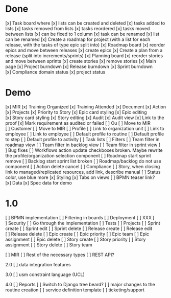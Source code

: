 # Done
[x] Task board where 
    [x] lists can be created and deleted
    [x] tasks added to lists
    [x] tasks removed from lists
    [x] tasks reordered
    [x] tasks moved between lists
    [x] can be fixed to 1 column
    [x] task can be renamed
    [x] list can be renamed
[x] Create a roadmap for project (with a list for each release, with the tasks of type epic split into)
[x] Roadmap board
    [x] reorder epics and move between releases
    [x] create epics
[x] Create a plan from a release (split into increments/sprints)
[x] Planning board
    [x] reorder stories and move between sprints
    [x] create stories
    [x] remove stories
[x] Main page
    [x] Project burndown
    [x] Release burndown
    [x] Sprint burndown
    [x] Compliance domain status
    [x] project status

# Demo
[x] MIR
    [x] Training Organized
    [x] Training Attended
    [x] Document
    [x] Action
[x] Projects
    [x] Priority to Story
    [x] Epic card styling
    [x] Epic editing
    [x] Story card styling
    [x] Story editing
[x] Audit
    [x] Audit view
    [x] Link to the proof
    [x] Mark requirement as audited or failed
[ ] Ou 
    [ ] Move to MIR
[ ] Customer
    [ ] Move to MIR
[ ] Profile
    [ ] Link to organization unit
    [ ] Link to employee
    [ ] Link to employee
    [ ] Default profile to routine
    [ ] Default profile to step
    [ ] Default profile to activity
    [ ] Task lists
[ ] Filters
    [ ] Team filter in roadmap view
    [ ] Team filter in backlog view
    [ ] Team filter in sprint view
[ ] Bug fixes
    [ ] Workflows action update checkboxes broken. Maybe rewrite the profile/organization selection component
    [ ] Roadmap start sprint remove
    [ ] Backlog start sprint list broken
    [ ] Roadmap/backlog do not use component
    [ ] Action delete cancel
[ ] Compliance
    [ ] Story, when closing link to managed/replicated resources, add link, describe manual
    [ ] Status color, use blue more
[x] Styling
    [x] Tabs on views
[ ] BPMN teaser link?
[x] Data
    [x] Spec data for demo

# 1.0
[ ] BPMN implementation
[ ] Filtering in boards
[ ] Deployment
    [ ] XXX
[ ] Security
    [ ] Go through the implementation
    [ ] Tests
[ ] Projects
    [ ] Sprint create
    [ ] Sprint edit
    [ ] Sprint delete
    [ ] Release create
    [ ] Release edit
    [ ] Release delete
    [ ] Epic create
    [ ] Epic priority
    [ ] Epic team
    [ ] Epic assignment
    [ ] Epic delete
    [ ] Story create
    [ ] Story priority
    [ ] Story assignment
    [ ] Story delete
    [ ] Story team

[ ] MIR
    [ ] Rest of the necessary types
[ ] REST API?

2.0
[ ] data integration features

3.0
[ ] usm constraint language (UCL)

4.0
[ ] Reports
[ ] Switch to Django tree beard?
[ ] major changes to the routine creation
[ ] service definition template
[ ] ticketing/support
